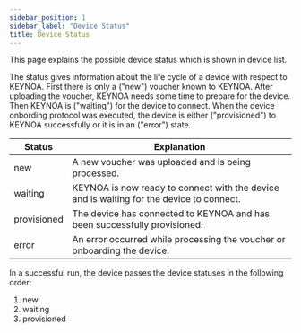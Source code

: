 ```yaml
---
sidebar_position: 1
sidebar_label: "Device Status"
title: Device Status
---
```


This page explains the possible device status which is shown in device list.

The status gives information about the life cycle of a device with respect to KEYNOA.
First there is only a ("new") voucher known to KEYNOA. After uploading the voucher, KEYNOA needs some time to prepare for the device.
Then KEYNOA is ("waiting") for the device to connect.
When the device onbording protocol was executed, the device is either ("provisioned") to KEYNOA successfully or it is in an ("error") state.

| Status            | Explanation                                                       |
| ----------------- | ----------------------------------------------------------------- |
| new               | A new voucher was uploaded and is being processed.         |
| waiting           | KEYNOA is now ready to connect with the device and is waiting for the device to connect. |
| provisioned		| The device has connected to KEYNOA and has been successfully provisioned. |
| error				| An error occurred while processing the voucher or onboarding the device. |

In a successful run, the device passes the device statuses in the following order:
1. new
2. waiting
3. provisioned

<!---
## To0 Status
A user with the role developer in addition sees the column ("To0 Status").
While KEYNOA is preparing for the first request of a device, the To0 protocol is executed.
After a voucher is uploaded the device needs to be registered internally


| Status            | Explanation                                                       |
| ----------------- | ----------------------------------------------------------------- |
| waiting			| Waiting to be picked up by the scheduler. |
| started           | The creation of the receiving endpoint started.         |
| completed         | The endpoint is setup.  |
| error				| An error occurred while processing the voucher or setting up the receiving endpoint. |

In a successful run, the device passes the To0 statuses in the following order:
1. waiting
2. started
3. completed
-->
